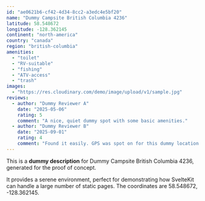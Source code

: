 ```yaml
---
id: "ae0621b6-cf42-4d34-8cc2-a3edc4e5bf20"
name: "Dummy Campsite British Columbia 4236"
latitude: 58.548672
longitude: -128.362145
continent: "north-america"
country: "canada"
region: "british-columbia"
amenities:
  - "toilet"
  - "RV-suitable"
  - "fishing"
  - "ATV-access"
  - "trash"
images:
  - "https://res.cloudinary.com/demo/image/upload/v1/sample.jpg"
reviews:
  - author: "Dummy Reviewer A"
    date: "2025-05-06"
    rating: 5
    comment: "A nice, quiet dummy spot with some basic amenities."
  - author: "Dummy Reviewer B"
    date: "2025-09-01"
    rating: 4
    comment: "Found it easily. GPS was spot on for this dummy location."
---
```


This is a **dummy description** for Dummy Campsite British Columbia 4236, generated for the proof of concept.

It provides a serene environment, perfect for demonstrating how SvelteKit can handle a large number of static pages. The coordinates are 58.548672, -128.362145.
